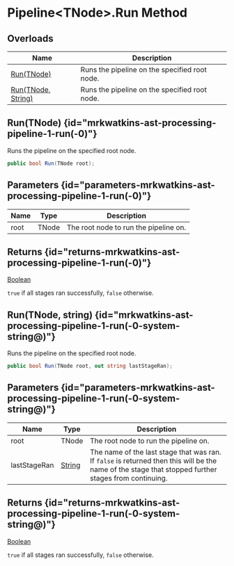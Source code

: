 # Pipeline&lt;TNode&gt;.Run Method
## Overloads

| Name | Description |
| ---- | ----------- |
| [Run(TNode)](MrKWatkins.Ast.Processing.Pipeline-1.Run.md#mrkwatkins-ast-processing-pipeline-1-run(-0)) | Runs the pipeline on the specified root node. |
| [Run(TNode, String)](MrKWatkins.Ast.Processing.Pipeline-1.Run.md#mrkwatkins-ast-processing-pipeline-1-run(-0-system-string@)) | Runs the pipeline on the specified root node. |

## Run(TNode) {id="mrkwatkins-ast-processing-pipeline-1-run(-0)"}

Runs the pipeline on the specified root node.

```c#
public bool Run(TNode root);
```

## Parameters {id="parameters-mrkwatkins-ast-processing-pipeline-1-run(-0)"}

| Name | Type | Description |
| ---- | ---- | ----------- |
| root | TNode | The root node to run the pipeline on. |

## Returns {id="returns-mrkwatkins-ast-processing-pipeline-1-run(-0)"}

[Boolean](https://learn.microsoft.com/en-gb/dotnet/api/System.Boolean)

`true` if all stages ran successfully, `false` otherwise.
## Run(TNode, string) {id="mrkwatkins-ast-processing-pipeline-1-run(-0-system-string@)"}

Runs the pipeline on the specified root node.

```c#
public bool Run(TNode root, out string lastStageRan);
```

## Parameters {id="parameters-mrkwatkins-ast-processing-pipeline-1-run(-0-system-string@)"}

| Name | Type | Description |
| ---- | ---- | ----------- |
| root | TNode | The root node to run the pipeline on. |
| lastStageRan | [String](https://learn.microsoft.com/en-gb/dotnet/api/System.String) | The name of the last stage that was ran. If `false` is returned then this will be the name of the stage that stopped further stages from continuing. |

## Returns {id="returns-mrkwatkins-ast-processing-pipeline-1-run(-0-system-string@)"}

[Boolean](https://learn.microsoft.com/en-gb/dotnet/api/System.Boolean)

`true` if all stages ran successfully, `false` otherwise.
